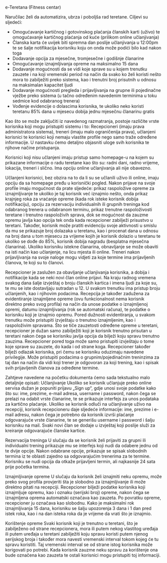e-Teretana (Fitness centar)

Naručilac želi da automatizira, ubrza i poboljša rad teretane. Ciljevi su sljedeći:
-	Omogućavanje kartičnog i gotovinskog plaćanja članskih karti (uživo) te omogućavanje kartičnog plaćanja od kuće (prilikom online učlanjivanja)
-	Članska karta će uvijek biti spremna dan poslije učlanjivanja u 12:00pm te se šalje notifikacija korisniku koju on onda može podići bilo kad nakon toga
-	Dodavanje opcija za mjesečne, tromjesečne i godišnje članarine
-	Omogućavanje iznajmljivanja opreme na maksimalno 15 dana
-	Dodavanje mogućnosti da se vidi koje sprave su u kojem trenutku zauzete i na koji vremenski period na način da svako ko želi koristi nešto mora to zabilježiti preko sistema, kao i trenutni broj prisutnih u odnosu na maksimalan kapacitet ljudi 
-	Dodavanje mogućnosti pregleda i prijavljivanja na grupne ili pojedinačne vježbe preko sistema (u tačno određenim navedenim terminima u toku sedmice kod odabranog trenera)
-	Vođenje evidencije o dolascima korisnika, te ukoliko neko koristi teretanu 85% dana u mjesecu dobija jednu mjesečnu članarinu gratis

Kao što se može zaključiti iz navedenog razmatranja, postoje različite vrste korisnika koji mogu pristupiti sistemu i to: Recepcioneri (imaju prava administratora sistema), treneri (imaju malo ograničenija prava), učlanjeni korisnici te korisnici koji nemaju vlastite profile nego samo traže određene informacije. U nastavku ćemo detaljno objasniti uloge svih korisnika te njihove načine pristupanja.

Korisnici koji nisu učlanjeni imaju pristup samo homepage-u na kojem su prikazane informacije o radu teretane kao što su: radni dani, radno vrijeme, lokacija, treneri i slično. Ima opciju online učlanjivanja ali nije obavezno.

Učlanjeni korisnici, bez obzira na to da li su se učlanili uživo ili online, imaju opciju da sa homepage pređu u korisnički pogled. Nakon prijave na svoje profile imaju mogućnost da prate sljedeće: prikaz raspoložive opreme za iznajmljivanje te ukoliko je taj korisnik već iznajmio nešto, onda prikaz krajnjeg roka za vraćanje opreme (kada rok isteke korisnik dobija notifikaciju), opciju za rezervaciju individualnih ili grupnih treninga kod odabranog trenera u odabranom terminu, prikaz trenutne raspoloživosti teretane i trenutno raspoloživih sprava, dok se mogućnost da zauzme opremu javlja kao opcija tek onda kada recepcioner zabilježi prisustvo u teretani. Također, korisnik može pratiti evidenciju svoje aktivnosti u smislu da mu se prikazuje broj dolazaka u teretanu, kao i procenat dana u odnosu na broj dana u tom mjesecu za vrijeme kojih je korisnik dolazio u teretanu te ukoliko se dođe do 85%, korisnik dobija nagradu (besplatna mjesečna članarina). Ukoliko korisniku istekne članarina, obnavljanje se može obaviti na isti način kao učlanjenje, na licu mjesta ili online.
Treneri nakon prijavljivanja na svoje naloge mogu vidjeti za koje termine ima prijavljenih članova, te koji su to članovi.

Recepcioner je zaslužen za obavljanje učlanjivanja korisnika, a dobija i notifikacije kada se neki novi član online prijavi. Na kraju radnog vremena svakog dana šalje izvještaj o broju članskih kartica i imena ljudi za koje su, te mu se iste dostavljaju sutradan u 12. U svakom trenutku ima pristup broju učlanjenih, kao i njihovim podacima. Recepcija je također zadužena za evidentiranje iznajmljene opreme (ovu funkcionalnost nema korisnik direktno preko svog profila) na način da unose podatke o iznajmljenoj opremi, datumu iznajmljivanja (rok se automatski računa), te podatke o korisniku koji je iznajmio opremu. Pored dužnosti evidentiranja, u svakom trenutku može pristupiti izvještaju o trenutno iznajmljenim, kao i raspoloživim spravama. Što se tiče zauzetosti određene opreme u teretani, recepcioner je dužan samo zabilježiti koji je korisnik trenutno prisutan u teretani nakon čega se korisniku javlja opcija da bilježi koju spravu trenutno zauzima. Recepcioner pored toga može samo pristupiti izvještaju o tome koje sprave su zauzete, do kada i od strane koga. Recepcioner također bilježi odlazak korisnika, pri čemu se korisniku oduzimaju navedene privilegije. Može pristupiti podacima o grupnim/pojedinačnim treninzima za taj dan na način da vidi koji trener je odgovoran za koji trening, kao i spisak svih prijavljenih članova za određene termine.

Zahtjeve navedene na početku dokumenta ćemo sada tekstualno malo detaljnije opisati:
Učlanjivanje
Ukoliko se korisnik učlanjuje preko online servisa dužan je popuniti prijavu „Sign up“, gdje unosi svoje podatke kako što su: ime, prezime, e-mail adresa, username i password, nakon čega se prelazi na odabit vrste članarine, te se prikazuje interfejs za unos podataka za kartično plaćanje. Ukoliko se korisnik odluči na učlanjivanje uživo na recepciji, korisnik recepcioneru daje sljedeće informacije: ime, prezime i e-mail adresu, nakon čega je potrebno da korisnik izvrši plaćanje odgovarajuće vrste članarine, te se generišu username i password i šalju korisniku na mail. Svaki novi član se dodaje u izvještaj koji poslije služi za kreiranje odgovarajuće članske kartice.

Rezervacija treninga
U slučaju da se korisnik želi prijaviti za grupni ili individualni trening prikazuje mu se interfejs koji nudi da odabere jednu od te dvije opcije. Nakon odabrane opcije, prikazuje se spisak slobodnih termina iz te oblasti zajedno sa odgovarajućim trenerima za te termine. Korisniku se nudi opcija da otkaže prijavljeni termin, ali najkasnije 24 sata prije početka termina.

Iznajmljivanje opreme
U slučaju da korisnik želi iznajmiti neku opremu, može preko svog profila provjeriti šta je slobodno za iznajmljivanje ili može direktno pitati na recepciji. Recepcioner bilježi podatke korisnika koji iznajmljuje opremu, kao i oznaku (serijski broj) opreme, nakon čega se iznajmljena oprema automatski označava kao zauzeta. Po povratku opreme, recepcioner ju označava kao slobodnu. Kako je maksimalni rok iznajmljivanja 15 dana, korisniku se šalju upozorenja 3 dana i 1 dan pred istek roka, kao i na dan isteka roka da je vrijeme da vrati što je iznajmio.

Korištenje opreme
Svaki korisnik koji je trenutno u teretani, što je zabilježeno od strane recepcionera, mora ili putem nekog vlastitog uređaja ili putem uređaja u teretani zabilježiti koju spravu koristi putem njenog serijskog broja i također mora navesti vremenski interval tokom kojeg će tu spravu koristiti. Taj vremenski interval se od strane istog korisnika može korigovati po potrebi. Kada korisnik zauzme neku spravu za korištenje ona bude označena kao zauzeta te ostali korisnici mogu pristupiti toj informaciji.

